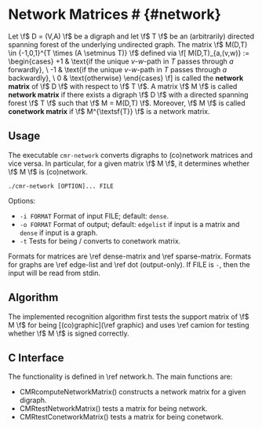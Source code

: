 # Network Matrices # {#network}

Let \f$ D = (V,A) \f$ be a digraph and let \f$ T \f$ be an (arbitrarily) directed spanning forest of the underlying undirected graph.
The matrix \f$ M(D,T) \in \{-1,0,1\}^{T \times (A \setminus T)} \f$ defined via
\f[
  M(D,T)_{a,(v,w)} := \begin{cases}
    +1 & \text{if the unique $v$-$w$-path in $T$ passes through $a$ forwardly}, \\
    -1 & \text{if the unique $v$-$w$-path in $T$ passes through $a$ backwardly}, \\
    0  & \text{otherwise}
  \end{cases}
\f]
is called the **network matrix** of \f$ D \f$ with respect to \f$ T \f$.
A matrix \f$ M \f$ is called **network matrix** if there exists a digraph \f$ D \f$ with a directed spanning forest \f$ T \f$ such that \f$ M = M(D,T) \f$.
Moreover, \f$ M \f$ is called **conetwork matrix** if \f$ M^{\textsf{T}} \f$ is a network matrix.

## Usage ##

The executable `cmr-network` converts digraphs to (co)network matrices and vice versa.
In particular, for a given matrix \f$ M \f$, it determines whether \f$ M \f$ is (co)network.

    ./cmr-network [OPTION]... FILE

Options:
  - `-i FORMAT` Format of input FILE; default: `dense`.
  - `-o FORMAT` Format of output; default: `edgelist` if input is a matrix and `dense` if input is a graph.
  - `-t`        Tests for being / converts to conetwork matrix.

Formats for matrices are \ref dense-matrix and \ref sparse-matrix.
Formats for graphs are \ref edge-list and \ref dot (output-only).
If FILE is `-`, then the input will be read from stdin.

## Algorithm ##

The implemented recognition algorithm first tests the support matrix of \f$ M \f$ for being [(co)graphic](\ref graphic) and uses \ref camion for testing whether \f$ M \f$ is signed correctly.

## C Interface ##

The functionality is defined in \ref network.h.
The main functions are:

  - CMRcomputeNetworkMatrix() constructs a network matrix for a given digraph.
  - CMRtestNetworkMatrix() tests a matrix for being network.
  - CMRtestConetworkMatrix() tests a matrix for being conetwork.
